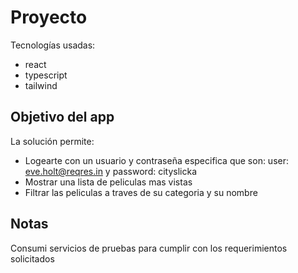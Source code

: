 # Proyecto

Tecnologías usadas: 

- react
- typescript
- tailwind

## Objetivo del app

La solución permite:

- Logearte con un usuario y contraseña especifica que son: user: eve.holt@reqres.in y password: cityslicka
- Mostrar una lista de peliculas mas vistas
- Filtrar las peliculas a traves de su categoria y su nombre

## Notas

Consumi servicios de pruebas para cumplir con los requerimientos solicitados
